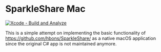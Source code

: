 # SparkleShare Mac

[![Xcode - Build and Analyze](https://github.com/kjyv/SparkleShareMac/actions/workflows/build-analyze-xcode.yml/badge.svg)](https://github.com/kjyv/SparkleShareMac/actions/workflows/build-analyze-xcode.yml)

This is a simple attempt on implementing the basic functionality of https://github.com/hbons/SparkleShare/
as a native macOS application since the original C# app is not maintained anymore.

